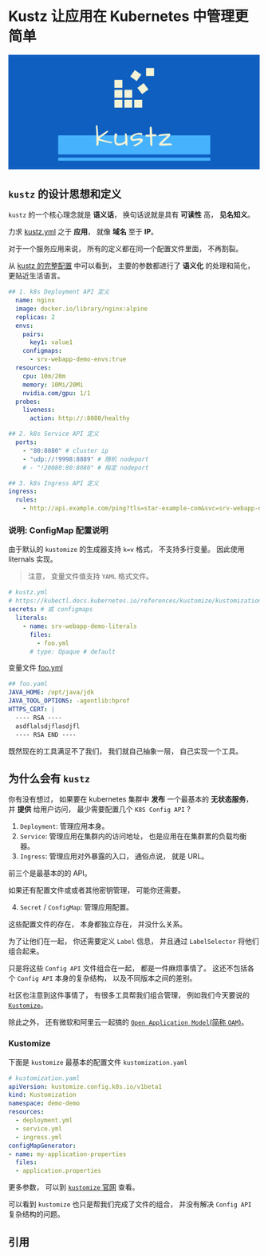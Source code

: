 # Kustz 让应用在 Kubernetes 中管理更简单

![logo](/docs/static/logo/kustz.jpg)


## `kustz` 的设计思想和定义

`kustz` 的一个核心理念就是 **语义话**， 换句话说就是具有 **可读性** 高， **见名知义**。

力求 [kustz.yml](./pkg/kustz/kustz.yml) 之于 **应用**， 就像 **域名** 至于 **IP**。

对于一个服务应用来说， 所有的定义都在同一个配置文件里面， 不再割裂。

从 [kustz 的完整配置][3] 中可以看到， 主要的参数都进行了 **语义化** 的处理和简化， 更贴近生活语言。

```yaml
## 1. k8s Deployment API 定义
  name: nginx
  image: docker.io/library/nginx:alpine
  replicas: 2
  envs:
    pairs:
      key1: value1
    configmaps:
      - srv-webapp-demo-envs:true
  resources:
    cpu: 10m/20m
    memory: 10Mi/20Mi
    nvidia.com/gpu: 1/1
  probes:
    liveness:
      action: http://:8080/healthy
```

```yaml
## 2. k8s Service API 定义
  ports:
    - "80:8080" # cluster ip
    - "udp://!9998:8889" # 随机 nodeport
    # - "!20080:80:8080" # 指定 nodeport
```

```yaml
## 3. k8s Ingress API 定义
ingress:
  rules:
    - http://api.example.com/ping?tls=star-example-com&svc=srv-webapp-demo:8080
```

### 说明: ConfigMap 配置说明

由于默认的 `kustomize` 的生成器支持 `k=v` 格式， 不支持多行变量。  因此使用 liternals 实现。

> 注意， 变量文件值支持 `YAML` 格式文件。

```yaml
# kustz.yml
# https://kubectl.docs.kubernetes.io/references/kustomize/kustomization/secretgenerator/
secrets: # 或 configmaps
  literals:
    - name: srv-webapp-demo-literals
      files:
        - foo.yml
      # type: Opaque # default
```

变量文件 [foo.yml](./pkg/kustz/foo.yml)

```yaml
## foo.yaml
JAVA_HOME: /opt/java/jdk
JAVA_TOOL_OPTIONS: -agentlib:hprof
HTTPS_CERT: |
  ---- RSA ----
  asdflalsdjflasdjfl
  ---- RSA END ----
```


既然现在的工具满足不了我们， 我们就自己抽象一层， 自己实现一个工具。

## 为什么会有 `kustz`

你有没有想过， 如果要在 kubernetes 集群中 **发布** 一个最基本的 **无状态服务**， 并 **提供** 给用户访问， 最少需要配置几个 `K8S Config API` ?

1. `Deployment`: 管理应用本身。
2. `Service`: 管理应用在集群内的访问地址， 也是应用在在集群累的负载均衡器。
3. `Ingress`: 管理应用对外暴露的入口， 通俗点说， 就是 URL。

前三个是最基本的的 API。

如果还有配置文件或或者其他密钥管理， 可能你还需要。

4. `Secret` / `ConfigMap`: 管理应用配置。

这些配置文件的存在， 本身都独立存在， 并没什么关系。

为了让他们在一起， 你还需要定义 `Label` 信息， 并且通过 `LabelSelector` 将他们组合起来。

只是将这些 `Config API` 文件组合在一起， 都是一件麻烦事情了。 这还不包括各个 `Config API` 本身的复杂结构， 以及不同版本之间的差别。

社区也注意到这件事情了， 有很多工具帮我们组合管理， 例如我们今天要说的 [`Kustomize`][2]。

除此之外， 还有微软和阿里云一起搞的 [`Open Application Model`(简称 `OAM`)][1]。

### Kustomize

下面是 `kustomize` 最基本的配置文件 `kustomization.yaml`

```yaml
# kustomization.yaml
apiVersion: kustomize.config.k8s.io/v1beta1
kind: Kustomization
namespace: demo-demo
resources:
  - deployment.yml
  - service.yml
  - ingress.yml
configMapGenerator:
- name: my-application-properties
  files:
  - application.properties
```

更多参数， 可以到 [`kustomize` 官网][2] 查看。

可以看到 `kustomize` 也只是帮我们完成了文件的组合， 并没有解决 `Config API` 复杂结构的问题。


## 引用

[1]: https://oam.dev/
[2]: https://kubectl.docs.kubernetes.io/guides/introduction/kustomize/
[3]: https://github.com/tangx/kustz/blob/main/pkg/kustz/kustz.yml
[4]: https://tangx.in/books/kustz/chapter01/01-introduce/

